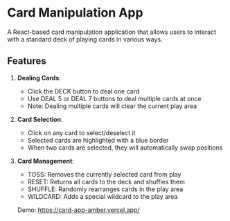 # Card Manipulation App

A React-based card manipulation application that allows users to interact with a standard deck of playing cards in various ways.

## Features

1. **Dealing Cards**:
   - Click the DECK button to deal one card
   - Use DEAL 5 or DEAL 7 buttons to deal multiple cards at once
   - Note: Dealing multiple cards will clear the current play area

2. **Card Selection**:
   - Click on any card to select/deselect it
   - Selected cards are highlighted with a blue border
   - When two cards are selected, they will automatically swap positions

3. **Card Management**:
   - TOSS: Removes the currently selected card from play
   - RESET: Returns all cards to the deck and shuffles them
   - SHUFFLE: Randomly rearranges cards in the play area
   - WILDCARD: Adds a special wildcard to the play area

   Demo: https://card-app-amber.vercel.app/
